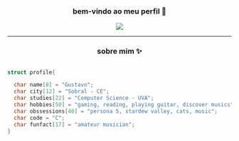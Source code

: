 ### <p align = "center"> bem-vindo ao meu perfil 🥀
  </p>

<p align="center">
  <img src = "https://i.ppy.sh/ab0573e259014d2bff5d16f08f00b51ce77d65d7/68747470733a2f2f692e70696e696d672e636f6d2f6f726967696e616c732f37302f61642f39642f37306164396465653134613139356661633262353063663538303861643235622e676966">
       </p>
  <hr>
  
### <p align = center> sobre mim ✨
  </p>

```C

struct profile{

  char name[8] = "Gustavo";
  char city[12] = "Sobral - CE";
  char studies[22] = "Computer Science - UVA";
  char hobbies[50] = "gaming, reading, playing guitar, discover musics";
  char obssessions[40] = "persona 5, stardew valley, cats, music";
  char code = "C";
  char funfact[17] = "amateur musician";
}
